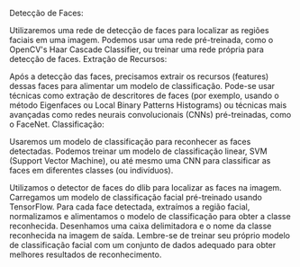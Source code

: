 Detecção de Faces:

Utilizaremos uma rede de detecção de faces para localizar as regiões faciais em uma imagem. Podemos usar uma rede pré-treinada, como o OpenCV's Haar Cascade Classifier, ou treinar uma rede própria para detecção de faces.
Extração de Recursos:

Após a detecção das faces, precisamos extrair os recursos (features) dessas faces para alimentar um modelo de classificação. Pode-se usar técnicas como extração de descritores de faces (por exemplo, usando o método Eigenfaces ou Local Binary Patterns Histograms) ou técnicas mais avançadas como redes neurais convolucionais (CNNs) pré-treinadas, como o FaceNet.
Classificação:

Usaremos um modelo de classificação para reconhecer as faces detectadas. Podemos treinar um modelo de classificação linear, SVM (Support Vector Machine), ou até mesmo uma CNN para classificar as faces em diferentes classes (ou indivíduos).

Utilizamos o detector de faces do dlib para localizar as faces na imagem.
Carregamos um modelo de classificação facial pré-treinado usando TensorFlow.
Para cada face detectada, extraímos a região facial, normalizamos e alimentamos o modelo de classificação para obter a classe reconhecida.
Desenhamos uma caixa delimitadora e o nome da classe reconhecida na imagem de saída.
Lembre-se de treinar seu próprio modelo de classificação facial com um conjunto de dados adequado para obter melhores resultados de reconhecimento.
